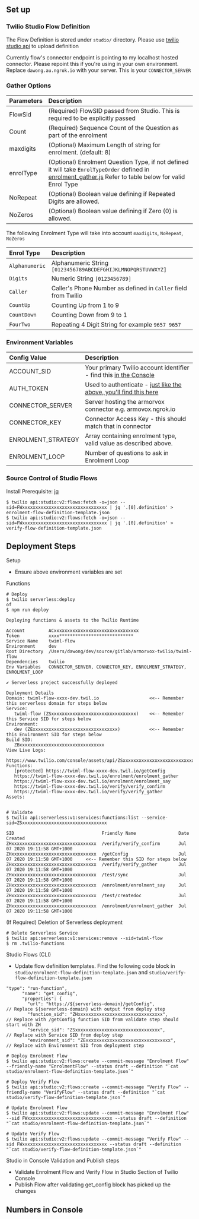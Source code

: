 ## Set up

### Twilio Studio Flow Definition
The Flow Definition is stored under `studio/` directory. Please use [twilio studio api](https://www.twilio.com/docs/studio/rest-api/v2/flow) to upload definition

Currently flow's connector endpoint is pointing to my localhost hosted connector. Please repoint this if you're using in your own environment. Replace `dawong.au.ngrok.io` with your server. This is your `CONNECTOR_SERVER`

### Gather Options
| Parameters | Description |
| :--| :-- |
| FlowSid    | (Required) FlowSID passed from Studio. This is required to be explicitly passed |
| Count      | (Required) Sequence Count of the Question as part of the enrolment |
| maxdigits  | (Optional) Maximum Length of string for enrolment. (default: 8)|
| enrolType | (Optional) Enrolment Question Type, if not defined it will take `EnrolTypeOrder` defined in [enrolment_gather.js](./functions/enrolment/enrolment_gather.js) Refer to table below for valid Enrol Type|
| NoRepeat | (Optional) Boolean value defining if Repeated Digits are allowed. |
| NoZeros | (Optional) Boolean value defining if Zero (0) is allowed. |

The following Enrolment Type will take into account `maxdigits`, `NoRepeat`, `NoZeros`

| Enrol Type | Description |
| :-- | :-- |
| `Alphanumeric`| Alphanumeric String `[0123456789ABCDEFGHIJKLMNOPQRSTUVWXYZ]` |
| `Digits`| Numeric String `[0123456789]` |
| `Caller`| Caller's Phone Number as defined in `Caller` field from Twilio |
| `CountUp`| Counting Up from 1 to 9 |
| `CountDown`| Counting Down from 9 to 1 |
| `FourTwo`| Repeating 4 Digit String for example `9657 9657`|


### Environment Variables

| Config Value | Description |
| :--| :-- |
| ACCOUNT_SID   | Your primary Twilio account identifier - find this [in the Console](https://www.twilio.com/console)|
| AUTH_TOKEN    | Used to authenticate - [just like the above, you'll find this here](https://www.twilio.com/console)|
| CONNECTOR_SERVER    | Server hosting the armorvox connector e.g. armovox.ngrok.io |
| CONNECTOR_KEY    | Connector Access Key - this should match that in connector |
| ENROLMENT_STRATEGY    | Array containing enrolment type, valid value as described above.  |
| ENROLMENT_LOOP    | Number of questions to ask in Enrolment Loop |

### Source Control of Studio Flows

Install Prerequisite: [jq](https://stedolan.github.io/jq/)

```
$ twilio api:studio:v2:flows:fetch -o=json --sid=FWxxxxxxxxxxxxxxxxxxxxxxxxxxxxxxxx | jq '.[0].definition' > enrolment-flow-definition-template.json
$ twilio api:studio:v2:flows:fetch -o=json --sid=FWxxxxxxxxxxxxxxxxxxxxxxxxxxxxxxxx | jq '.[0].definition' > verify-flow-definition-template.json
```


## Deployment Steps

Setup
- Ensure above environment variables are set

Functions
```
# Deploy
$ twilio serverless:deploy
of 
$ npm run deploy

Deploying functions & assets to the Twilio Runtime

Account         ACxxxxxxxxxxxxxxxxxxxxxxxxxxxxxxxx
Token           xxxx****************************
Service Name    twiml-flow
Environment     dev
Root Directory  /Users/dawong/dev/source/gitlab/armorvox-twilio/twiml-flow
Dependencies    twilio
Env Variables   CONNECTOR_SERVER, CONNECTOR_KEY, ENROLMENT_STRATEGY, ENROLMENT_LOOP

✔ Serverless project successfully deployed

Deployment Details
Domain: twiml-flow-xxxx-dev.twil.io                   <<-- Remember this serverless domain for steps below
Service:
   twiml-flow (ZSxxxxxxxxxxxxxxxxxxxxxxxxxxxxxxxx)    <<-- Remember this Service SID for steps below
Environment:
   dev (ZExxxxxxxxxxxxxxxxxxxxxxxxxxxxxxxx)           <<-- Remember this Environment SID for steps below
Build SID:
   ZBxxxxxxxxxxxxxxxxxxxxxxxxxxxxxxxx
View Live Logs:
   https://www.twilio.com/console/assets/api/ZSxxxxxxxxxxxxxxxxxxxxxxxxxxxxxxxx/environment/ZExxxxxxxxxxxxxxxxxxxxxxxxxxxxxxxx
Functions:
   [protected] https://twiml-flow-xxxx-dev.twil.io/getConfig
   https://twiml-flow-xxxx-dev.twil.io/enrolment/enrolment_gather
   https://twiml-flow-xxxx-dev.twil.io/enrolment/enrolment_say
   https://twiml-flow-xxxx-dev.twil.io/verify/verify_confirm
   https://twiml-flow-xxxx-dev.twil.io/verify/verify_gather
Assets:


# Validate
$ twilio api:serverless:v1:services:functions:list --service-sid=ZSxxxxxxxxxxxxxxxxxxxxxxxxxxxxxxxx

SID                                 Friendly Name                Date Created                 
ZHxxxxxxxxxxxxxxxxxxxxxxxxxxxxxxxx  /verify/verify_confirm       Jul 07 2020 19:11:58 GMT+1000
ZHxxxxxxxxxxxxxxxxxxxxxxxxxxxxxxxx  /getConfig                   Jul 07 2020 19:11:58 GMT+1000     <<-- Remember this SID for steps below
ZHxxxxxxxxxxxxxxxxxxxxxxxxxxxxxxxx  /verify/verify_gather        Jul 07 2020 19:11:58 GMT+1000
ZHxxxxxxxxxxxxxxxxxxxxxxxxxxxxxxxx  /test/sync                   Jul 07 2020 19:11:58 GMT+1000
ZHxxxxxxxxxxxxxxxxxxxxxxxxxxxxxxxx  /enrolment/enrolment_say     Jul 07 2020 19:11:58 GMT+1000
ZHxxxxxxxxxxxxxxxxxxxxxxxxxxxxxxxx  /test/createdoc              Jul 07 2020 19:11:58 GMT+1000
ZHxxxxxxxxxxxxxxxxxxxxxxxxxxxxxxxx  /enrolment/enrolment_gather  Jul 07 2020 19:11:58 GMT+1000
```

(If Required) Deletion of Serverless deployment
```
# Delete Serverless Service
$ twilio api:serverless:v1:services:remove --sid=twiml-flow
$ rm .twilio-functions
```

Studio Flows (CLI)
- Update flow definition templates. Find the following code block in `studio/enrolment-flow-definition-template.json` and `studio/verify-flow-definition-template.json`
```
"type": "run-function",
      "name": "get_config",
      "properties": {
        "url": "https://${serverless-domain}/getConfig",              // Replace ${serverless-domain} with output from deploy step 
        "function_sid": "ZHxxxxxxxxxxxxxxxxxxxxxxxxxxxxxxxx",         // Replace with /getConfig function SID from validate step should start with ZH
        "service_sid": "ZSxxxxxxxxxxxxxxxxxxxxxxxxxxxxxxxx",          // Replace with Service SID from deploy step
        "environment_sid": "ZExxxxxxxxxxxxxxxxxxxxxxxxxxxxxxxx",      // Replace with Environment SID from deployment step
```
  
```
# Deploy Enrolment Flow
$ twilio api:studio:v2:flows:create --commit-message "Enrolment Flow" --friendly-name "EnrolmentFlow" --status draft --definition "`cat studio/enrolment-flow-definition-template.json`"

# Deploy Verify Flow
$ twilio api:studio:v2:flows:create --commit-message "Verify Flow" --friendly-name "VerifyFlow" --status draft --definition "`cat studio/verify-flow-definition-template.json`"

# Update Enrolment Flow
$ twilio api:studio:v2:flows:update --commit-message "Enrolment Flow" --sid FWxxxxxxxxxxxxxxxxxxxxxxxxxxxxxxxx --status draft --definition "`cat studio/enrolment-flow-definition-template.json`"

# Update Verify Flow
$ twilio api:studio:v2:flows:update --commit-message "Verify Flow" --sid FWxxxxxxxxxxxxxxxxxxxxxxxxxxxxxxxx --status draft --definition "`cat studio/verify-flow-definition-template.json`"
```

Studio in Console Validation and Publish steps
- Validate Enrolment Flow and Verify Flow in Studio Section of Twilio Console
- Publish Flow after validating get_config block has picked up the changes

Numbers in Console
- 